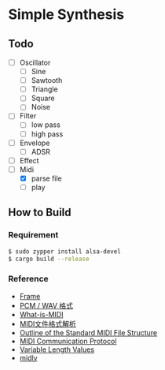 # Simple Synthesis

## Todo
- [ ] Oscillator
  - [ ] Sine
  - [ ] Sawtooth
  - [ ] Triangle
  - [ ] Square
  - [ ] Noise
- [ ] Filter
  - [ ] low pass
  - [ ] high pass
- [ ] Envelope
  - [ ] ADSR
- [ ] Effect
- [ ] Midi
  - [x] parse file
  - [ ] play

## How to Build

### Requirement
```bash
$ sudo zypper install alsa-devel
$ cargo build --release
```

### Reference
* [Frame](https://alsa.opensrc.org/Frame)
* [PCM / WAV 格式](https://www.cnblogs.com/renhui/p/12148330.html)
* [What-is-MIDI](https://www.instructables.com/What-is-MIDI/)
* [MIDI文件格式解析](https://www.jianshu.com/p/59d74800b43b)
* [Outline of the Standard MIDI File Structure](http://www.ccarh.org/courses/253/handout/smf/)
* [MIDI Communication Protocol](http://www.ccarh.org/courses/253/handout/midiprotocol/)
* [Variable Length Values ](http://www.ccarh.org/courses/253/handout/vlv/)
* [midly](https://github.com/negamartin/midly)
